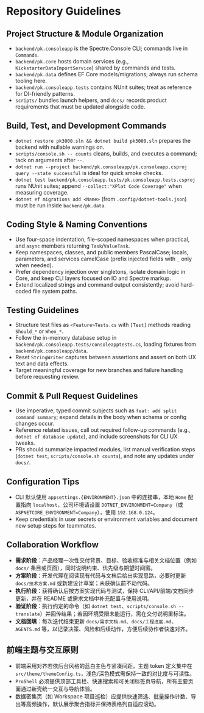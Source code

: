 # Repository Guidelines

## Project Structure & Module Organization
- `backend/pk.consoleapp` is the Spectre.Console CLI; commands live in `Commands`.
- `backend/pk.core` hosts domain services (e.g., `KickstarterDataImportService`) shared by commands and tests.
- `backend/pk.data` defines EF Core models/migrations; always run schema tooling here.
- `backend/pk.consoleapp.tests` contains NUnit suites; treat as reference for DI-friendly patterns.
- `scripts/` bundles launch helpers, and `docs/` records product requirements that must be updated alongside code.

## Build, Test, and Development Commands
- `dotnet restore pk3000.sln && dotnet build pk3000.sln` prepares the backend with nullable warnings on.
- `scripts/console.sh -- counts` cleans, builds, and executes a command; tack on arguments after `--`.
- `dotnet run --project backend/pk.consoleapp/pk.consoleapp.csproj query --state successful` is ideal for quick smoke checks.
- `dotnet test backend/pk.consoleapp.tests/pk.consoleapp.tests.csproj` runs NUnit suites; append `--collect:"XPlat Code Coverage"` when measuring coverage.
- `dotnet ef migrations add <Name>` (from `.config/dotnet-tools.json`) must be run inside `backend/pk.data`.

## Coding Style & Naming Conventions
- Use four-space indentation, file-scoped namespaces when practical, and `async` members returning `Task`/`ValueTask`.
- Keep namespaces, classes, and public members PascalCase; locals, parameters, and services camelCase (prefix injected fields with `_` only when needed).
- Prefer dependency injection over singletons, isolate domain logic in Core, and keep CLI layers focused on IO and Spectre markup.
- Extend localized strings and command output consistently; avoid hard-coded file system paths.

## Testing Guidelines
- Structure test files as `<Feature>Tests.cs` with `[Test]` methods reading `Should_*` or `When_*`.
- Follow the in-memory database setup in `backend/pk.consoleapp.tests/consoleapptests.cs`, loading fixtures from `backend/pk.consoleapp/data`.
- Reset `StringWriter` captures between assertions and assert on both UX text and data effects.
- Target meaningful coverage for new branches and failure handling before requesting review.

## Commit & Pull Request Guidelines
- Use imperative, typed commit subjects such as `feat: add split command summary`; expand details in the body when schema or config changes occur.
- Reference related issues, call out required follow-up commands (e.g., `dotnet ef database update`), and include screenshots for CLI UX tweaks.
- PRs should summarize impacted modules, list manual verification steps (`dotnet test`, `scripts/console.sh counts`), and note any updates under `docs/`.

## Configuration Tips
- CLI 默认使用 `appsettings.{ENVIRONMENT}.json` 中的连接串，本地 `Home` 配置指向 `localhost`，公司环境请设置 `DOTNET_ENVIRONMENT=Company`（或 `ASPNETCORE_ENVIRONMENT=Company`），使用 `192.168.0.124`。
- Keep credentials in user secrets or environment variables and document new setup steps for teammates.

## Collaboration Workflow
- **需求阶段**：产品经理一次性交付背景、目标、验收标准与相关文档位置（例如 `docs/` 条目或页面），同时说明约束、优先级与期望时间窗。
- **方案阶段**：开发代理在阅读现有代码与文档后给出实现思路，必要时更新 `docs/技术方案.md` 或新建设计草案；未获确认前不动代码。
- **执行阶段**：获得确认后按方案实现代码与测试，保持 CLI/API/前端/文档同步更新，并在 README 或需求文档中补充配置与使用说明。
- **验证阶段**：执行约定的命令（如 `dotnet test`、`scripts/console.sh -- translate`）并回传结果；若因环境受限未能运行，需在交付说明里标注。
- **文档回填**：每次迭代结束更新 `docs/需求文档.md`、`docs/工程进度.md`、`AGENTS.md` 等，以记录决策、风险和后续动作，方便后续协作者快速对齐。

## 前端主题与交互原则
- 前端采用对齐若依后台风格的蓝白主色与紧凑间距，主题 token 定义集中在 `src/theme/themeConfig.ts`，浅色/深色模式需保持一致的对比度与可读性。
- `ProShell` 必须提供顶部工具栏、快速搜索和可关闭标签页导航，所有主要页面通过新壳统一交互与导航体验。
- 数据密集页（如 Workspace 项目巡检）应提供快速筛选、批量操作计数、导出等高频操作，默认展示聚合指标并保持表格列自适应滚动。
